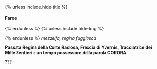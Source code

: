 {% unless include.hide-title %}
#### Faroe

{% endunless %}
{% unless include.hide-img %}

{% endunless %}
*mezzelfa, regina fuggiasca*

**Passata Regina della Corte Radiosa, Freccia di Yvernis, Tracciatrice dei Mille Sentieri e un tempo possessore della parola <span class="incarnate-word">CORONA</span>**

[???]({{site.baseurl}}/star/mainquest#faroe)